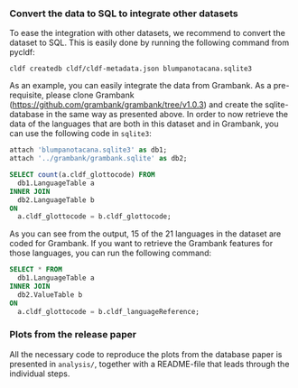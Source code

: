 ### Convert the data to SQL to integrate other datasets

To ease the integration with other datasets, we recommend to convert the dataset to SQL. This is easily done by running the following command from pycldf:

`cldf createdb cldf/cldf-metadata.json blumpanotacana.sqlite3`

As an example, you can easily integrate the data from Grambank. As a pre-requisite, please clone Grambank (<https://github.com/grambank/grambank/tree/v1.0.3>) and create the sqlite-database in the same way as presented above. In order to now retrieve the data of the languages that are both in this dataset and in Grambank, you can use the following code in `sqlite3`:

```SQL
attach 'blumpanotacana.sqlite3' as db1;
attach '../grambank/grambank.sqlite' as db2;

SELECT count(a.cldf_glottocode) FROM
  db1.LanguageTable a
INNER JOIN
  db2.LanguageTable b 
ON 
  a.cldf_glottocode = b.cldf_glottocode;
```

As you can see from the output, 15 of the 21 languages in the dataset are coded for Grambank. If you want to retrieve the Grambank features for those languages, you can run the following command:

```SQL
SELECT * FROM
  db1.LanguageTable a
INNER JOIN
  db2.ValueTable b 
ON 
  a.cldf_glottocode = b.cldf_languageReference;
```

### Plots from the release paper

All the necessary code to reproduce the plots from the database paper is presented in `analysis/`, together with a README-file that leads through the individual steps.
